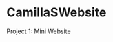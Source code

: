 # CamillaSWebsite
 Project 1: Mini Website
 <!-- 

Welcome to my website! Here are all my declarations and measures for this website. I hope the website brings you joy! Enjoy :)


 Modified CSS Declarations:

I changed the font-family from Roboto sans-serif to Helvetica sans-serif.
I changed the background colour from whitesmoke to #eff1f3. 
I changed the color of the top bar from #131359 to #dbd3d8
I changed the color of the current page link from #db0e0e to #d8b4a0
I changed the color of the hover tab from red to #d77a61
I changed the .logo color from #131359 to #223843
Also, added a font to the logo: font-family: 'Trebuchet MS', 'Lucida Sans Unicode', 'Lucida Grande', 'Lucida Sans', Arial, sans-serif;
I changed the .top-menu li a:link, .top-menu li a:visited color form white to #355070
h1, I added the font-family: 'Segoe UI', Tahoma, Geneva, Verdana, sans-serif;
h2, I added the font-family: -apple-system, BlinkMacSystemFont, 'Segoe UI', Roboto, Oxygen, Ubuntu, Cantarell, 'Open Sans', 'Helvetica Neue', sans-serif;
For my personal video, I added text-align: center;
I changed the paragraph color text for more of a darker color. from #666666 to #686565;
With all of photos and gif, I changed the width and height of the photos. (Note: All the photos are mine, and the gif is a free gif.)
Added a box around my "Bucket Summer List" and changed the border lines and color
For my personal video, I changed the sizing of the video.
Putting a border radius on all my photos
Plus, I make the width the same in all my photos too


Accessibility Measures:

All of my photos have an alternative text (alt) and a caption. 
I did follow the h1 through h6 hierarchy.
I made sure that another new tab opened when clicking on a link. 
